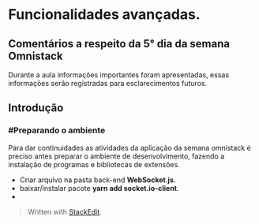 ﻿# Funcionalidades avançadas.

## Comentários a respeito da 5° dia da semana Omnistack

Durante a aula informações importantes foram apresentadas, essas informações serão registradas para esclarecimentos futuros.
## Introdução

### #Preparando o ambiente

Para dar continuidades as atividades da aplicação da semana omnistack é preciso antes preparar o ambiente de desenvolvimento, fazendo a instalação de programas e bibliotecas de extensões.

* Criar arquivo na pasta back-end **WebSocket.js**.
* baixar/instalar pacote **yarn add socket.io-client**.
*  

> Written with [StackEdit](https://stackedit.io/).

